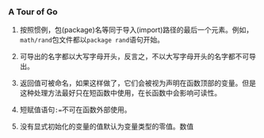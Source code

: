 ### A Tour of Go

1.  按照惯例，包(package)名等同于导入(import)路径的最后一个元素。例如，`math/rand`包文件都以`package rand`语句开始。

2.  可导出的名字都以大写字母开头，反言之，不以大写字母开头的名字都不可导出。

3.  返回值可被命名，如果这样做了，它们会被视为声明在函数顶部的变量。但是这种处理方法最好只在短函数中使用，在长函数中会影响可读性。

4.  短赋值语句`:=`不可在函数外部使用。 

5.  没有显式初始化的变量的值默认为变量类型的零值。数值
